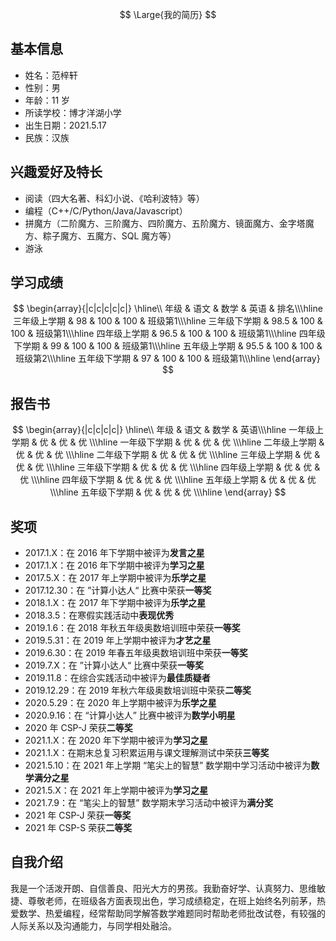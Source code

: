 $$
\Large{我的简历}
$$
## 基本信息
- 姓名：范梓轩
- 性别：男
- 年龄：11 岁
- 所读学校：博才洋湖小学
- 出生日期：2021.5.17
- 民族：汉族
## 兴趣爱好及特长
- 阅读（四大名著、科幻小说、《哈利波特》等）
- 编程（C++/C/Python/Java/Javascript）
- 拼魔方（二阶魔方、三阶魔方、四阶魔方、五阶魔方、镜面魔方、金字塔魔方、粽子魔方、五魔方、SQL 魔方等）
- 游泳
## 学习成绩
$$
\begin{array}{|c|c|c|c|c|}
  \hline\\
  年级 & 语文 & 数学 & 英语 & 排名\\\hline
  三年级上学期 & 98 & 100 & 100 & 班级第1\\\hline
  三年级下学期 & 98.5 & 100 & 100 & 班级第1\\\hline
  四年级上学期 & 96.5 & 100 & 100 & 班级第1\\\hline
  四年级下学期 & 99 & 100 & 100 & 班级第1\\\hline
  五年级上学期 & 95.5 & 100 & 100 & 班级第2\\\hline
  五年级下学期 & 97 & 100 & 100 & 班级第1\\\hline
\end{array}
$$
## 报告书
$$
\begin{array}{|c|c|c|c|}
  \hline\\
  年级 & 语文 & 数学 & 英语\\\hline
  一年级上学期 & 优 & 优 & 优 \\\hline
  一年级下学期 & 优 & 优 & 优 \\\hline
  二年级上学期 & 优 & 优 & 优 \\\hline
  二年级下学期 & 优 & 优 & 优 \\\hline
  三年级上学期 & 优 & 优 & 优 \\\hline
  三年级下学期 & 优 & 优 & 优 \\\hline
  四年级上学期 & 优 & 优 & 优 \\\hline
  四年级下学期 & 优 & 优 & 优 \\\hline
  五年级上学期 & 优 & 优 & 优 \\\hline
  五年级下学期 & 优 & 优 & 优 \\\hline
\end{array}
$$
## 奖项
- 2017.1.X：在 2016 年下学期中被评为**发言之星**
- 2017.1.X：在 2016 年下学期中被评为**学习之星**
- 2017.5.X：在 2017 年上学期中被评为**乐学之星**
- 2017.12.30：在 ”计算小达人“ 比赛中荣获**一等奖**
- 2018.1.X：在 2017 年下学期中被评为**乐学之星**
- 2018.3.5：在寒假实践活动中**表现优秀**
- 2019.1.6：在 2018 年秋五年级奥数培训班中荣获**一等奖**
- 2019.5.31：在 2019 年上学期中被评为**才艺之星**
- 2019.6.30：在 2019 年春五年级奥数培训班中荣获**一等奖**
- 2019.7.X：在 ”计算小达人“ 比赛中荣获**一等奖**
- 2019.11.8：在综合实践活动中被评为**最佳质疑者**
- 2019.12.29：在 2019 年秋六年级奥数培训班中荣获**二等奖**
- 2020.5.29：在 2020 年上学期中被评为**乐学之星**
- 2020.9.16：在 “计算小达人” 比赛中被评为**数学小明星**
- 2020 年 CSP-J 荣获**二等奖**
- 2021.1.X：在 2020 年下学期中被评为**学习之星**
- 2021.1.X：在期末总复习积累运用与课文理解测试中荣获**三等奖**
- 2021.5.10：在 2021 年上学期 “笔尖上的智慧”  数学期中学习活动中被评为**数学满分之星**
- 2021.5.X：在 2021 年上学期中被评为**学习之星**
- 2021.7.9：在 “笔尖上的智慧” 数学期末学习活动中被评为**满分奖**
- 2021 年 CSP-J 荣获**一等奖**
- 2021 年 CSP-S 荣获**二等奖**

## 自我介绍

我是一个活泼开朗、自信善良、阳光大方的男孩。我勤奋好学、认真努力、思维敏捷、尊敬老师，在班级各方面表现出色，学习成绩稳定，在班上始终名列前茅，热爱数学、热爱编程，经常帮助同学解答数学难题同时帮助老师批改试卷，有较强的人际关系以及沟通能力，与同学相处融洽。